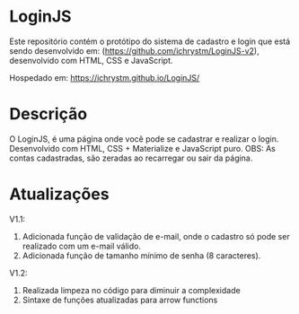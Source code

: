 # LoginJS
Este repositório contém o protótipo do sistema de cadastro e login que está sendo desenvolvido em: (https://github.com/ichrystm/LoginJS-v2), desenvolvido com HTML, CSS e JavaScript.

Hospedado em: https://ichrystm.github.io/LoginJS/

# Descrição
O LoginJS, é uma página onde você pode se cadastrar e realizar o login.
Desenvolvido com HTML, CSS + Materialize e JavaScript puro.
OBS: As contas cadastradas, são zeradas ao recarregar ou sair da página.

# Atualizações

V1.1:

1. Adicionada função de validação de e-mail, onde o cadastro só pode ser realizado com um e-mail válido.
2. Adicionada função de tamanho mínimo de senha (8 caracteres).

V1.2:

1. Realizada limpeza no código para diminuir a complexidade
2. Sintaxe de funções atualizadas para arrow functions


